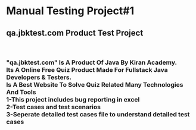 # Manual Testing Project#1

<h2>qa.jbktest.com Product Test Project</h2>
<br>
<h3> "qa.jbktest.com" Is A Product Of Java By Kiran Academy.<br>
Its A Online Free Quiz Product Made For Fullstack Java Developers & Testers.<br>
Is A Best Website To Solve Quiz Related Many Technologies And Tools<br>
  1-This project includes bug reporting in excel <br>
  2-Test cases and test scenarios<br>
  3-Seperate detailed test cases file to understand detailed test cases<br>
</h3>

